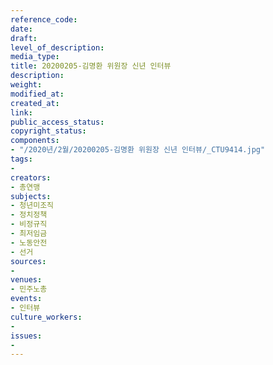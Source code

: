```yaml
---
reference_code: 
date: 
draft: 
level_of_description: 
media_type: 
title: 20200205-김명환 위원장 신년 인터뷰
description: 
weight: 
modified_at: 
created_at: 
link: 
public_access_status: 
copyright_status: 
components:
- "/2020년/2월/20200205-김명환 위원장 신년 인터뷰/_CTU9414.jpg"
tags:
- 
creators:
- 총연맹
subjects:
- 청년미조직
- 정치정책
- 비정규직
- 최저임금
- 노동안전
- 선거
sources:
- 
venues:
- 민주노총
events:
- 인터뷰
culture_workers:
- 
issues:
- 
---
```

